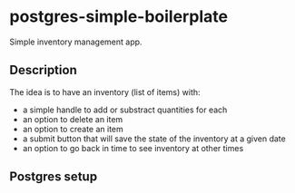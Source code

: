 # postgres-simple-boilerplate
Simple inventory management app.

## Description

The idea is to have an inventory (list of items) with:
- a simple handle to add or substract quantities for each
- an option to delete an item
- an option to create an item
- a submit button that will save the state of the inventory at a given date
- an option to go back in time to see inventory at other times

## Postgres setup
